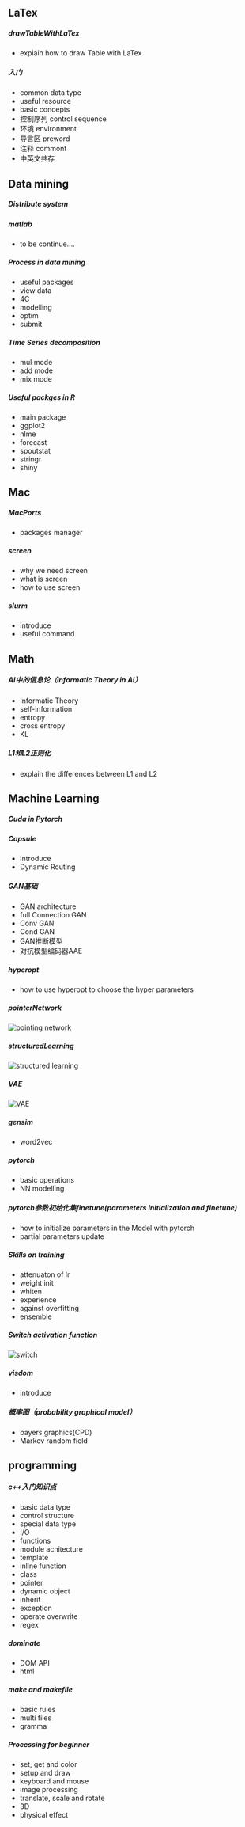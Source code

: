 ## LaTex
##### drawTableWithLaTex
- explain how to draw Table with LaTex

##### 入门
- common data type 
- useful resource
- basic concepts
- 控制序列 control sequence
- 环境 environment
- 导言区 preword
- 注释 commont
- 中英文共存

## Data mining
##### Distribute system

##### matlab
- to be continue....

##### Process in data mining
- useful packages
- view data
- 4C
- modelling
- optim
- submit

##### Time Series decomposition
- mul mode
- add mode
- mix mode

##### Useful packges in R
- main package
- ggplot2
- nlme
- forecast
- spoutstat
- stringr
- shiny

## Mac
##### MacPorts
- packages manager

##### screen
- why we need screen
- what is screen
- how to use screen

##### slurm
- introduce
- useful command

## Math
##### AI中的信息论（Informatic Theory in AI）
- Informatic Theory
- self-information
- entropy
- cross entropy
- KL

##### L1和L2正则化
- explain the differences between L1 and L2

## Machine Learning
##### Cuda in Pytorch

##### Capsule
- introduce
- Dynamic Routing

##### GAN基础
- GAN architecture
- full Connection GAN
- Conv GAN
- Cond GAN
- GAN推断模型
- 对抗模型编码器AAE

##### hyperopt
- how to use hyperopt to choose the hyper parameters

##### pointerNetwork
![pointing network](https://raw.githubusercontent.com/HuangYiran/readTech/master/fotos/pointer_network3.png)

##### structuredLearning
![structured learning](https://raw.githubusercontent.com/HuangYiran/readTech/master/fotos/sl1.png)

##### VAE
![VAE](https://raw.githubusercontent.com/HuangYiran/readTech/master/fotos/vae.png)

##### gensim
- word2vec

##### pytorch
- basic operations
- NN modelling

##### pytorch参数初始化集finetune(parameters initialization and finetune)
- how to initialize parameters in the Model with pytorch
- partial parameters update

##### Skills on training
- attenuaton of lr
- weight init
- whiten
- experience 
- against overfitting
- ensemble

##### Switch activation function
![switch](https://raw.githubusercontent.com/HuangYiran/readTech/master/fotos/switch.png)

##### visdom
- introduce

##### 概率图（probability graphical model）
- bayers graphics(CPD)
- Markov random field

## programming
##### c++入门知识点
- basic data type 
- control structure
- special data type
- I/O
- functions
- module achitecture
- template
- inline function
- class
- pointer
- dynamic object
- inherit 
- exception
- operate overwrite
- regex

##### dominate
- DOM API
- html

##### make and makefile
- basic rules
- multi files
- gramma

##### Processing for beginner
- set, get and color
- setup and draw
- keyboard and mouse
- image processing
- translate, scale and rotate
- 3D
- physical effect
